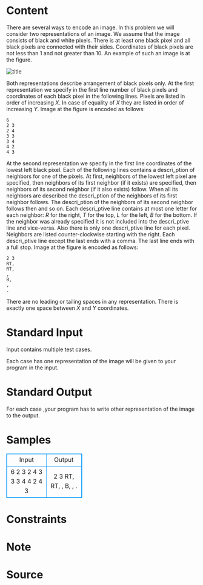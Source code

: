 
# Content

There are several ways to encode an image. In this problem we will consider two representations of an image. We assume that the image consists of black and white pixels. There is at least one black pixel and all black pixels are connected with their sides. Coordinates of black pixels are not less than $1$ and not greater than $10$. An example of such an image is at the figure.

![title](/source/lutece/image-encoding/img/aHR0cHM6Ly9hY20udWVzdGMuZWR1LmNuL21lZGlhL2ltYWdlL3Byb2JsZW0vNDA2LzIwMTQwODE0MTcyMjUzOTQ1Ny5wbmc=.png)

Both representations describe arrangement of black pixels only.
At the first representation we specify in the first line number of black pixels and coordinates of each black pixel in the following lines. Pixels are listed in order of increasing $X$. In case of equality of $X$ they are listed in order of increasing $Y$. Image at the figure is encoded as follows:
```
6
2 3
2 4
3 3
3 4
4 2
4 3
```

At the second representation we specify in the first line coordinates of the lowest left black pixel. Each of the following lines contains a descri_ption of neighbors for one of the pixels. At first, neighbors of the lowest left pixel are specified, then neighbors of its first neighbor (if it exists) are specified, then neighbors of its second neighbor (if it also exists) follow. When all its neighbors are described the descri_ption of the neighbors of its first neighbor follows. The descri_ption of the neighbors of its second neighbor follows then and so on.
Each descri_ptive line contains at most one letter for each neighbor: $R$ for the right, $T$ for the top, $L$ for the left, $B$ for the bottom. If the neighbor was already specified it is not included into the descri_ptive line and vice-versa. Also there is only one descri_ptive line for each pixel. Neighbors are listed counter-clockwise starting with the right. Each descri_ptive line except the last ends with a comma. The last line ends with a full stop. Image at the figure is encoded as follows:
```
2 3
RT,
RT,
,
B,
,
.
```

There are no leading or tailing spaces in any representation. There is exactly one space between $X$ and $Y$ coordinates.

# Standard Input

Input contains multiple test cases.

Each case has one representation of the image will be given to your program in the input.

# Standard Output

For each case ,your program has to write other representation of the image to the output.

# Samples

<style>
        table,table tr th, table tr td { border:1px solid #0094ff; }
        table { width: 200px; min-height: 25px; line-height: 25px; text-align: center; border-collapse: collapse;}   
    </style>
<table>
	<tr>
		<td>Input</td>
		<td>Output</td>
	</tr>
<tr><td>6
2 3
2 4
3 3
3 4
4 2
4 3</td><td>2 3
RT,
RT,
,
B,
,
.</td></tr></table>


# Constraints



# Note



# Source


